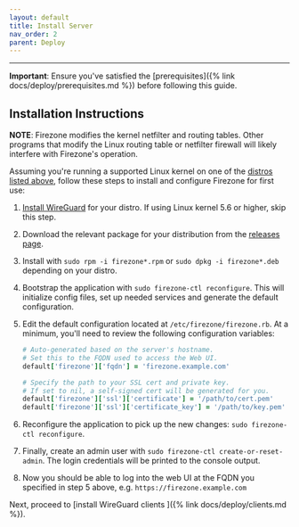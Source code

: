 ```yaml
---
layout: default
title: Install Server
nav_order: 2
parent: Deploy
---
```

---

**Important**: Ensure you've satisfied the
[prerequisites]({% link docs/deploy/prerequisites.md %}) before following this
guide.


## Installation Instructions

**NOTE**: Firezone modifies the kernel netfilter and routing tables. Other
programs that modify the Linux routing table or netfilter firewall
will likely interfere with Firezone's operation.

Assuming you're running a supported Linux kernel on one of the [distros
listed above](#supported-linux-distributions), follow these steps to install and
configure Firezone for first use:

1. [Install WireGuard](https://www.wireguard.com/install/) for your distro.
   If using Linux kernel 5.6 or higher, skip this step.
2. Download the relevant package for your distribution from the
   [releases page](https://github.com/firezone/firezone/releases).
3. Install with `sudo rpm -i firezone*.rpm` or `sudo dpkg -i firezone*.deb`
   depending on your distro.
4. Bootstrap the application with `sudo firezone-ctl reconfigure`. This will
   initialize config files, set up needed services and generate the default
   configuration.
5. Edit the default configuration located at `/etc/firezone/firezone.rb`.
   At a minimum, you'll need to review the following configuration variables:

   ```ruby
   # Auto-generated based on the server's hostname.
   # Set this to the FQDN used to access the Web UI.
   default['firezone']['fqdn'] = 'firezone.example.com'

   # Specify the path to your SSL cert and private key.
   # If set to nil, a self-signed cert will be generated for you.
   default['firezone']['ssl']['certificate'] = '/path/to/cert.pem'
   default['firezone']['ssl']['certificate_key'] = '/path/to/key.pem'
   ```

6. Reconfigure the application to pick up the new changes:
   `sudo firezone-ctl reconfigure`.
7. Finally, create an admin user with `sudo firezone-ctl create-or-reset-admin`.
   The login credentials will be printed to the console output.
8. Now you should be able to log into the web UI at the FQDN you specified in
   step 5 above, e.g. `https://firezone.example.com`

Next, proceed to [install WireGuard clients
]({% link docs/deploy/clients.md %}).
